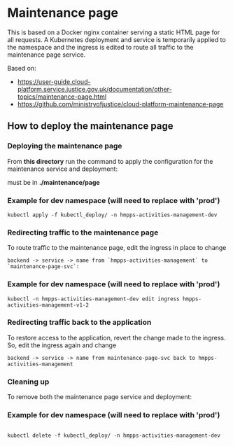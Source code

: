 # Maintenance page

This is based on a Docker nginx container serving a static HTML page for all requests. A Kubernetes deployment and service is temporarily applied to the namespace and the ingress is edited to route all traffic to the maintenance page service.

Based on:
* https://user-guide.cloud-platform.service.justice.gov.uk/documentation/other-topics/maintenance-page.html
* https://github.com/ministryofjustice/cloud-platform-maintenance-page


## How to deploy the maintenance page

### Deploying the maintenance page

From **this directory** run the command to apply the configuration for the maintenance service and deployment:

must be in **./maintenance/page**
### Example for dev namespace (will need to replace with 'prod')
```
kubectl apply -f kubectl_deploy/ -n hmpps-activities-management-dev
```

### Redirecting traffic to the maintenance page

To route traffic to the maintenance page, edit the ingress in place to change
```
backend -> service -> name from `hmpps-activities-management` to `maintenance-page-svc`:
```
### Example for dev namespace (will need to replace with 'prod')
```
kubectl -n hmpps-activities-management-dev edit ingress hmpps-activities-management-v1-2
```

### Redirecting traffic back to the application
To restore access to the application, revert the change made to the ingress. So, edit the ingress again and change
```
backend -> service -> name from maintenance-page-svc back to hmpps-activities-management
```

### Cleaning up

To remove both the maintenance page service and deployment:

### Example for dev namespace (will need to replace with 'prod')
```

kubectl delete -f kubectl_deploy/ -n hmpps-activities-management-dev
```
